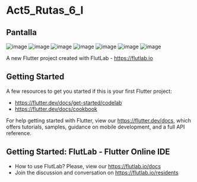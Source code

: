 # Act5_Rutas_6_I

## Pantalla
![image](https://github.com/user-attachments/assets/4411e96d-6611-4ad8-b2e7-bb3d3dc77fea)
![image](https://github.com/user-attachments/assets/18dc6afd-5425-48f4-9409-e4b9c01d9478)
![image](https://github.com/user-attachments/assets/102ddaec-89bc-4764-8713-e35b8f5bbe73)
![image](https://github.com/user-attachments/assets/65e926fc-3d3b-4b02-b6af-2f653b8d73e3)
![image](https://github.com/user-attachments/assets/a237f627-6219-49b6-bc8f-bc277a2e19fd)
![image](https://github.com/user-attachments/assets/4c82fece-e937-4996-b727-4df174986780)
![image](https://github.com/user-attachments/assets/a85312a7-e1eb-48e2-8598-3b67aba09f7e)




A new Flutter project created with FlutLab - https://flutlab.io
## Getting Started

A few resources to get you started if this is your first Flutter project:

- https://flutter.dev/docs/get-started/codelab
- https://flutter.dev/docs/cookbook

For help getting started with Flutter, view our
https://flutter.dev/docs, which offers tutorials,
samples, guidance on mobile development, and a full API reference.

## Getting Started: FlutLab - Flutter Online IDE

- How to use FlutLab? Please, view our https://flutlab.io/docs
- Join the discussion and conversation on https://flutlab.io/residents
